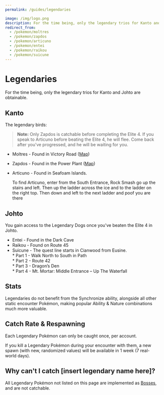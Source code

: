 ```yaml
---
permalink: /guides/legendaries

image: /img/logo.png
description: For the time being, only the legendary trios for Kanto and Johto are obtainable.
redirect_from:
  - /pokemon/moltres
  - /pokemon/zapdos
  - /pokemon/articuno
  - /pokemon/entei
  - /pokemon/raikou
  - /pokemon/suicune
---
```


# Legendaries

For the time being, only the legendary trios for Kanto and Johto are obtainable.

## Kanto

The legendary birds:

> __Note:__ Only Zapdos is catchable before completing the Elite 4. If you speak
> to Articuno before beating the Elite 4, he will flee. Come back after you've
> progressed, and he will be waiting for you.

* Moltres - Found in Victory Road ([Map](/img/maps/moltres.png))
* Zapdos - Found in the Power Plant ([Map](/img/mapping/powerplant.jpg))
* Articuno - Found in Seafoam Islands.

  To find Articuno, enter from the South Entrance, Rock Smash go up the stairs and left. Then up the ladder across the ice and to the ladder on the right top. Then down and left to the next ladder and poof you are there

## Johto

You gain access to the Legendary Dogs once you've beaten the Elite 4 in Johto.

* Entei - Found in the Dark Cave
* Raikou - Found on Route 45
* Suicune - The quest line starts in Cianwood from Eusine. <br>
          * Part 1 - Walk North to South in Path<br>
          * Part 2 - Route 42 <br>
          * Part 3 - Dragon’s Den<br>
          * Part 4 - Mt. Mortar: Middle Entrance – Up The Waterfall<br>

## Stats

Legendaries do not benefit from the Synchronize ability, alongside all other
static encounter Pokémon, making popular Ability & Nature combinations much more
valuable.

## Catch Rate & Respawning

Each Legendary Pokémon can only be caught once, per account.

If you kill a Legendary Pokémon during your encounter with them, a new spawn
(with new, randomized values) will be available in 1 week (7 real-world days).

## Why can't I catch [insert legendary name here]?

All Legendary Pokémon not listed on this page are implemented as
[Bosses](/guides/bosses), and are not catchable.
